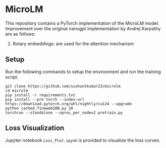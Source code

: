 # MicroLM

This repository contains a PyTorch implementation of the MicroLM model. Improvement over the original nanogpt implementation by Andrej Karpathy are as follows:

1. Rotary embeddings: are used for the attention mechanism

## Setup

Run the following commands to setup the environment and run the training script.

```
git clone https://github.com/sushantkumar23/microlm
cd microlm
pip install -r requirements.txt
pip install --pre torch --index-url https://download.pytorch.org/whl/nightly/cu124 --upgrade
python cached_fineweb10B.py 10
torchrun --standalone --nproc_per_node=2 pretrain.py
```

## Loss Visualization

Jupyter notebook `Loss_Plot.ipynb` is provided to visualize the loss curves.
